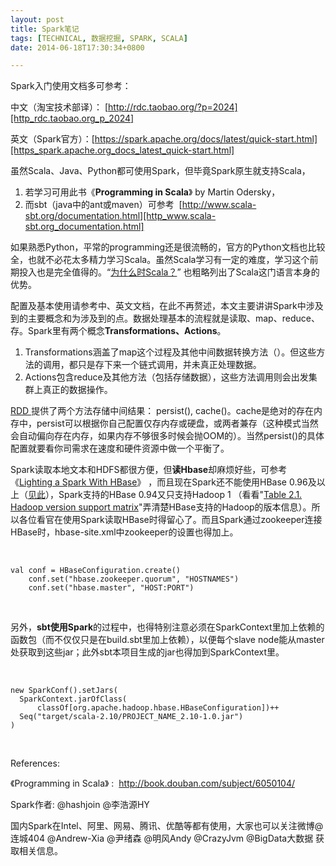```yaml
---
layout: post
title: Spark笔记
tags: [TECHNICAL, 数据挖掘, SPARK, SCALA]
date: 2014-06-18T17:30:34+0800

---
```


Spark入门使用文档多可参考：

中文（淘宝技术部译）： [http://rdc.taobao.org/?p=2024][http_rdc.taobao.org_p_2024]

英文（Spark官方）：[https://spark.apache.org/docs/latest/quick-start.html][https_spark.apache.org_docs_latest_quick-start.html]

虽然Scala、Java、Python都可使用Spark，但毕竟Spark原生就支持Scala，

1.  若学习可用此书《**Programming in Scala**》 by Martin Odersky，
2.  而sbt（java中的ant或maven）可参考  [http://www.scala-sbt.org/documentation.html][http_www.scala-sbt.org_documentation.html]

如果熟悉Python，平常的programming还是很流畅的，官方的Python文档也比较全，也就不必花太多精力学习Scala。虽然Scala学习有一定的难度，学习这个前期投入也是完全值得的。“[为什么时Scala？][Scala]” 也粗略列出了Scala这门语言本身的优势。  


配置及基本使用请参考中、英文文档，在此不再赘述，本文主要讲讲Spark中涉及到的主要概念和为涉及到的点。数据处理基本的流程就是读取、map、reduce、存。Spark里有两个概念**Transformations、Actions**。

1.  Transformations涵盖了map这个过程及其他中间数据转换方法（）。但这些方法的调用，都只是存下来一个链式调用，并未真正处理数据。
2.  Actions包含reduce及其他方法（包括存储数据），这些方法调用则会出发集群上真正的数据操作。

[RDD ][RDD]提供了两个方法存储中间结果： persist(), cache()。cache是绝对的存在内存中，persist可以根据你自己配置仅存内存或硬盘，或两者兼存（这种模式当然会自动偏向存在内存，如果内存不够很多时候会抛OOM的）。当然persist()的具体配置就要看你司需求在速度和硬件资源中做一个平衡了。

Spark读取本地文本和HDFS都很方便，但**读Hbase**却麻烦好些，可参考《[Lighting a Spark With HBase][]》 ，而且现在Spark还不能使用HBase 0.96及以上（[见此][Link 1]），Spark支持的HBase 0.94又只支持Hadoop 1 （看看"[Table 2.1. Hadoop version support matrix][]"弄清楚HBase支持的Hadoop的版本信息）。所以各位看官在使用Spark读取HBase时得留心了。而且Spark通过zookeeper连接HBase时，hbase-site.xml中zookeeper的设置也得加上。

 

    val conf = HBaseConfiguration.create()
        conf.set("hbase.zookeeper.quorum", "HOSTNAMES")
        conf.set("hbase.master", "HOST:PORT")

 

另外，**sbt使用Spark**的过程中，也得特别注意必须在SparkContext里加上依赖的函数包（而不仅仅只是在build.sbt里加上依赖），以便每个slave node能从master处获取到这些jar；此外sbt本项目生成的jar也得加到SparkContext里。

 

    new SparkConf().setJars(
      SparkContext.jarOfClass(
          classOf[org.apache.hadoop.hbase.HBaseConfiguration])++
      Seq("target/scala-2.10/PROJECT_NAME_2.10-1.0.jar")
    )

 

References:

《Programming in Scala》 :  http://book.douban.com/subject/6050104/  


Spark作者: @hashjoin @李浩源HY  


国内Spark在Intel、阿里、网易、腾讯、优酷等都有使用，大家也可以关注微博@连城404 @Andrew-Xia @尹绪森 @明风Andy @CrazyJvm @BigData大数据 获取相关信息。


[http_rdc.taobao.org_p_2024]: http://rdc.taobao.org/?p=2024
[https_spark.apache.org_docs_latest_quick-start.html]: https://spark.apache.org/docs/latest/quick-start.html
[http_www.scala-sbt.org_documentation.html]: http://www.scala-sbt.org/documentation.html
[Scala]: http://crazyadam.diandian.com/post/2012-02-19/15477027
[RDD]: http://shiyanjun.cn/archives/744.html
[Lighting a Spark With HBase]: http://www.vidyasource.com/blog/Programming/Scala/Java/Data/Hadoop/Analytics/2014/01/25/lighting-a-spark-with-hbase
[Link 1]: http://apache-spark-user-list.1001560.n3.nabble.com/IllegelAccessError-when-writing-to-HBase-td5987.html
[Table 2.1. Hadoop version support matrix]: http://hbase.apache.org/book/configuration.html